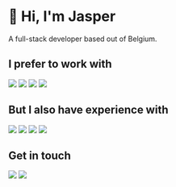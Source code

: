 # 👋 Hi, I'm Jasper

A full-stack developer based out of Belgium.

## I prefer to work with

<img src="https://img.shields.io/badge/Laravel-FF2D20?style=for-the-badge&logo=laravel&logoColor=white"> <img src="https://img.shields.io/badge/PHP-777BB4?style=for-the-badge&logo=php&logoColor=white"> <img src="https://img.shields.io/badge/Vue.Js-4FC08D?style=for-the-badge&logo=vuedotjs&logoColor=white"> <img src="https://img.shields.io/badge/Tailwind-06B6D4?style=for-the-badge&logo=tailwindcss&logoColor=white">

## But I also have experience with

<img src="https://img.shields.io/badge/Symfony-000000?style=for-the-badge&logo=symfony&logoColor=white"> <img src="https://img.shields.io/badge/Python-3776AB?style=for-the-badge&logo=python&logoColor=white"> <img src="https://img.shields.io/badge/Ethereum-3C3C3D?style=for-the-badge&logo=ethereum&logoColor=white"> <img src="https://img.shields.io/badge/Raspberry%20Pi-A22846?style=for-the-badge&logo=raspberrypi&logoColor=white">

## Get in touch

<a href="mailto:jasperdardev@gmail.com"><img src="https://img.shields.io/badge/Gmail-D14836?style=for-the-badge&logo=gmail&logoColor=white"></a>
<a href="https://www.linkedin.com/in/jasper-dar-9205381a2"><img src="https://img.shields.io/badge/LinkedIn-0077B5?style=for-the-badge&logo=linkedin&logoColor=white"></a>
